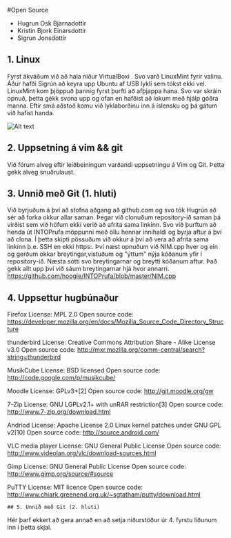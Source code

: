 #Open Source

+ Hugrun Osk Bjarnadottir
+ Kristin Bjork Einarsdottir
+ Sigrun Jonsdottir

## 1. Linux 

Fyrst ákváðum við að hala niður VirtualBoxi . Svo varð LinuxMint fyrir valinu. Áður hafði Sigrún að keyra upp Ubuntu af USB lykli sem tókst ekki vel. 
LinuxMint kom þjöppuð þannig fyrst þurfti að afþjappa hana.  Svo var skráin opnuð, þetta gékk svona upp og ofan en hafðist að lokum með hjálp góðra manna. Eftir smá aðstoð komu við lyklaborðinu inn á íslensku og þá gátum við hafist handa.

![Alt text](http://imgur.com/b9ZWK3B.jpg)


## 2. Uppsetning á vim && git

Við fórum alveg eftir leiðbeiningum varðandi uppsetningu á Vim og Git.  Þetta gekk alveg snuðrulaust.

## 3. Unnið með Git (1. hluti)

Við byrjuðum á því að stofna aðgang að github.com og svo tók Hugrún að sér að forka okkur allar saman. Þegar við clonuðum repository-ið saman þá virðist sem við höfum ekki verið að afrita sama linkinn. Svo við þurftum að henda út INTOPrufa möppunni með öllu hennar innihaldi og byrja aftur á því að clona. Í þetta skipti
pössuðum við okkur á því að vera að afrita sama linkinn þ.e. SSH en ekki https:. Því næst opnuðum við NIM.cpp hver og ein og gerðum okkar breytingar,vistuðum og "ýttum" nýja kóðanum yfir í repository-ið. Næsta sótti svo breytingarnar og breytti kóðanum aftur. Það gekk allt upp því við sáum breytingarnar hjá hvor annarri.
https://github.com/hoogie/INTOPrufa/blob/master/NIM.cpp 


## 4. Uppsettur hugbúnaður


Firefox
License:  MPL 2.0
Open source code: https://developer.mozilla.org/en/docs/Mozilla_Source_Code_Directory_Structure

thunderbird
License: Creative Commons Attribution Share - Alike License v3.0
Open source code:  http://mxr.mozilla.org/comm-central/search?string=thunderbird

MusikCube
License: BSD licensed
Open source code: http://code.google.com/p/musikcube/

Moodle 
License:  GPLv3+[2]
Open source code: http://git.moodle.org/gw

7-Zip
License: GNU LGPLv2.1+ with unRAR restriction[3]
Open source code: http://www.7-zip.org/download.html

Andriod
License: Apache License 2.0
Linux kernel patches under GNU GPL v2[10]
Open source code: http://source.android.com/

VLC media player
License: GNU General Public License 
Open source code: http://www.videolan.org/vlc/download-sources.html

Gimp
License: GNU General Public License
Open source code: http://www.gimp.org/source/#source

PuTTY
License: MIT licence 
Open source code: http://www.chiark.greenend.org.uk/~sgtatham/putty/download.html

	## 5. Unnið með Git (2. hluti)

Hér þarf ekkert að gera annað en að setja niðurstöður úr 4. fyrstu liðunum inn í þetta skjal.
